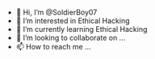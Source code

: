 - 👋 Hi, I’m @SoldierBoy07
- 👀 I’m interested in Ethical Hacking
- 🌱 I’m currently learning Ethical Hacking
- 💞️ I’m looking to collaborate on ...
- 📫 How to reach me ...

<!---
SoldierBoy07/SoldierBoy07 is a ✨ special ✨ repository because its `README.md` (this file) appears on your GitHub profile.
You can click the Preview link to take a look at your changes.
--->
